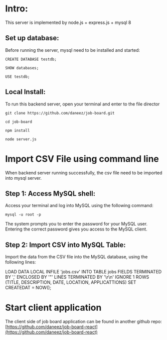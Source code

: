 # Intro:
This server is implemented by node.js + express.js + mysql 8

## Set up database:
Before running the server, mysql need to be installed and started:

`CREATE DATABASE testdb;`

`SHOW databases;`

`USE testdb;`


## Local Install:
To run this backend server, open your terminal and enter to the file director

`git clone https://github.com/daneez/job-board.git`

`cd job-board`

`npm install`

`node server.js`


# Import CSV File using command line
When backend server running successfully, the csv file need to be imported into mysql server.
## Step 1: Access MySQL shell:
Access your terminal and log into MySQL using the following command:

`mysql -u root -p`

The system prompts you to enter the password for your MySQL user. Entering the correct password gives you access to the MySQL client.

## Step 2: Import CSV into MySQL Table:
Import the data from the CSV file into the MySQL database, using the following lines:

LOAD DATA LOCAL INFILE 'jobs.csv'
INTO TABLE jobs
FIELDS TERMINATED BY ','
ENCLOSED BY '"'
LINES TERMINATED BY '\r\n'
IGNORE 1 ROWS
(TITLE, DESCRIPTION, DATE, LOCATION, APPLICATTIONS)
SET CREATEDAT = NOW();

# Start client application
The client side of job board application can be found in another github repo:
[https://github.com/daneez/job-board-react](https://github.com/daneez/job-board-react)
